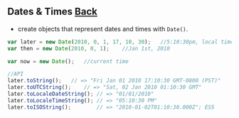 ## Dates & Times [Back](./../Type.md)
- create objects that represent dates and times with `Date()`.

```js
var later = new Date(2010, 0, 1, 17, 10, 30);	//5:10:30pm, local time
var then = new Date(2010, 0, 1);	//Jan 1st, 2010

var now = new Date();	//current time

//API
later.toString();	// => "Fri Jan 01 2010 17:10:30 GMT-0800 (PST)"
later.toUTCString();	// => "Sat, 02 Jan 2010 01:10:30 GMT"
later.toLocaleDateString();	// => "01/01/2010"
later.toLocaleTimeString();	// => "05:10:30 PM"
later.toISOString();		// => "2010-01-02T01:10:30.000Z"; ES5
```
